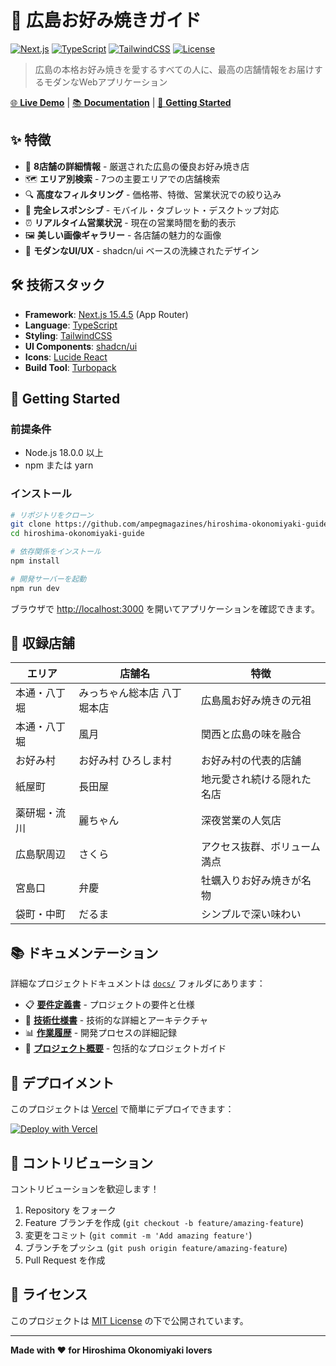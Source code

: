 # 🍳 広島お好み焼きガイド

[![Next.js](https://img.shields.io/badge/Next.js-15.4.5-black?logo=next.js)](https://nextjs.org/)
[![TypeScript](https://img.shields.io/badge/TypeScript-5+-blue?logo=typescript)](https://www.typescriptlang.org/)
[![TailwindCSS](https://img.shields.io/badge/TailwindCSS-3+-38B2AC?logo=tailwindcss)](https://tailwindcss.com/)
[![License](https://img.shields.io/badge/License-MIT-green.svg)](LICENSE)

> 広島の本格お好み焼きを愛するすべての人に、最高の店舗情報をお届けするモダンなWebアプリケーション

[🌐 **Live Demo**](https://hiroshima-okonomiyaki-guide.vercel.app) | [📚 **Documentation**](./docs/) | [🚀 **Getting Started**](#getting-started)

## ✨ 特徴

- 🏪 **8店舗の詳細情報** - 厳選された広島の優良お好み焼き店
- 🗺️ **エリア別検索** - 7つの主要エリアでの店舗検索  
- 🔍 **高度なフィルタリング** - 価格帯、特徴、営業状況での絞り込み
- 📱 **完全レスポンシブ** - モバイル・タブレット・デスクトップ対応
- ⏰ **リアルタイム営業状況** - 現在の営業時間を動的表示
- 🖼️ **美しい画像ギャラリー** - 各店舗の魅力的な画像
- 🎨 **モダンなUI/UX** - shadcn/ui ベースの洗練されたデザイン

## 🛠️ 技術スタック

- **Framework**: [Next.js 15.4.5](https://nextjs.org/) (App Router)
- **Language**: [TypeScript](https://www.typescriptlang.org/)
- **Styling**: [TailwindCSS](https://tailwindcss.com/)
- **UI Components**: [shadcn/ui](https://ui.shadcn.com/)
- **Icons**: [Lucide React](https://lucide.dev/)
- **Build Tool**: [Turbopack](https://turbo.build/pack)

## 🚀 Getting Started

### 前提条件

- Node.js 18.0.0 以上
- npm または yarn

### インストール

```bash
# リポジトリをクローン
git clone https://github.com/ampegmagazines/hiroshima-okonomiyaki-guide.git
cd hiroshima-okonomiyaki-guide

# 依存関係をインストール
npm install

# 開発サーバーを起動
npm run dev
```

ブラウザで [http://localhost:3000](http://localhost:3000) を開いてアプリケーションを確認できます。

## 📖 収録店舗

| エリア | 店舗名 | 特徴 |
|--------|--------|------|
| 本通・八丁堀 | みっちゃん総本店 八丁堀本店 | 広島風お好み焼きの元祖 |
| 本通・八丁堀 | 風月 | 関西と広島の味を融合 |
| お好み村 | お好み村 ひろしま村 | お好み村の代表的店舗 |
| 紙屋町 | 長田屋 | 地元愛され続ける隠れた名店 |
| 薬研堀・流川 | 麗ちゃん | 深夜営業の人気店 |
| 広島駅周辺 | さくら | アクセス抜群、ボリューム満点 |
| 宮島口 | 弁慶 | 牡蠣入りお好み焼きが名物 |
| 袋町・中町 | だるま | シンプルで深い味わい |

## 📚 ドキュメンテーション

詳細なプロジェクトドキュメントは [`docs/`](./docs/) フォルダにあります：

- 📋 [**要件定義書**](./docs/requirements.md) - プロジェクトの要件と仕様
- 🔧 [**技術仕様書**](./docs/technical-specification.md) - 技術的な詳細とアーキテクチャ  
- 📊 [**作業履歴**](./docs/todo-history.md) - 開発プロセスの詳細記録
- 📖 [**プロジェクト概要**](./docs/README.md) - 包括的なプロジェクトガイド

## 🚀 デプロイメント

このプロジェクトは [Vercel](https://vercel.com) で簡単にデプロイできます：

[![Deploy with Vercel](https://vercel.com/button)](https://vercel.com/new/clone?repository-url=https://github.com/ampegmagazines/hiroshima-okonomiyaki-guide)

## 🤝 コントリビューション

コントリビューションを歓迎します！

1. Repository をフォーク
2. Feature ブランチを作成 (`git checkout -b feature/amazing-feature`)
3. 変更をコミット (`git commit -m 'Add amazing feature'`)
4. ブランチをプッシュ (`git push origin feature/amazing-feature`)
5. Pull Request を作成

## 📄 ライセンス

このプロジェクトは [MIT License](LICENSE) の下で公開されています。

---

**Made with ❤️ for Hiroshima Okonomiyaki lovers**
